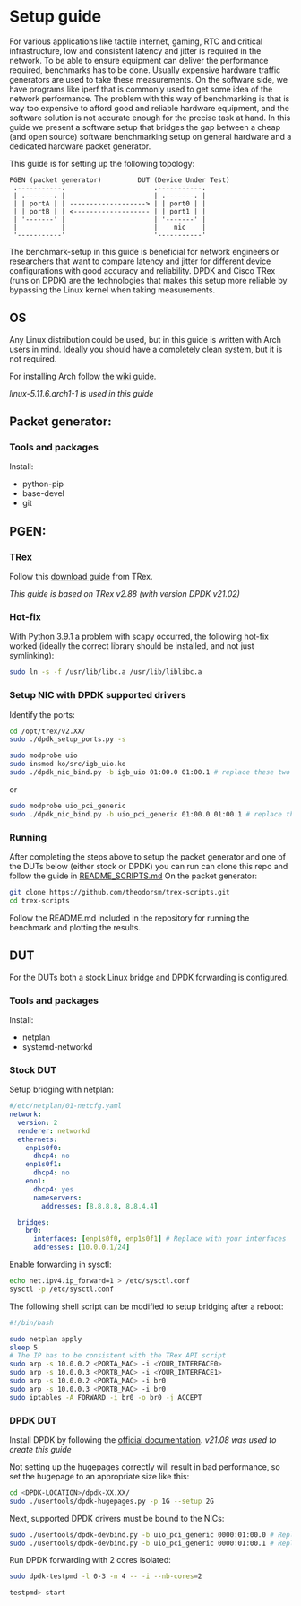 # Setup guide

For various applications like tactile internet, gaming, RTC and critical infrastructure, low and consistent latency and jitter is required in the network. To be able to ensure equipment can deliver the performance required, benchmarks has to be done. Usually expensive hardware traffic generators are used to take these measurements. On the software side, we have programs like iperf that is commonly used to get some idea of the network performance. The problem with this way of benchmarking is that is way too expensive to afford good and reliable hardware equipment, and the software solution is not accurate enough for the precise task at hand. In this guide we present a software setup that bridges the gap between a cheap (and open source) software benchmarking setup on general hardware and a dedicated hardware packet generator.

This guide is for setting up the following topology:
```
PGEN (packet generator)         DUT (Device Under Test)
 .-----------.                      .-----------.
 | .-------. |                      | .-------. |
 | | portA | | -------------------> | | port0 | |
 | | portB | | <------------------- | | port1 | |
 | '-------' |                      | '-------' |
 |           |                      |    nic    |
 '-----------'                      '-----------'
```

The benchmark-setup in this guide is beneficial for network engineers or researchers that want to compare latency and jitter for different device configurations with good accuracy and reliability. DPDK and Cisco TRex (runs on DPDK) are the technologies that makes this setup more reliable by bypassing the Linux kernel when taking measurements.

## OS

Any Linux distribution could be used, but in this guide is written with Arch users in mind.
Ideally you should have a completely clean system, but it is not required.

For installing Arch follow the [wiki guide](https://wiki.archlinux.org/index.php/installation_guide).

*linux-5.11.6.arch1-1 is used in this guide*

## Packet generator:

### Tools and packages

Install:

- python-pip
- base-devel
- git

## PGEN:

### TRex

Follow this [download guide](https://trex-tgn.cisco.com/trex/doc/trex_manual.html#_obtaining_the_trex_package) from TRex.

*This guide is based on TRex v2.88 (with version DPDK v21.02)*

### Hot-fix

With Python 3.9.1 a problem with scapy occurred, the following hot-fix worked (ideally the correct library should be installed, and not just symlinking):

```bash
sudo ln -s -f /usr/lib/libc.a /usr/lib/liblibc.a
```

### Setup NIC with DPDK supported drivers

Identify the ports:

```bash
cd /opt/trex/v2.XX/
sudo ./dpdk_setup_ports.py -s

```

```bash
sudo modprobe uio
sudo insmod ko/src/igb_uio.ko
sudo ./dpdk_nic_bind.py -b igb_uio 01:00.0 01:00.1 # replace these two port-IDs to yours
```

or

```bash
sudo modprobe uio_pci_generic
sudo ./dpdk_nic_bind.py -b uio_pci_generic 01:00.0 01:00.1 # replace these two port-IDs to yours
```

### Running

After completing the steps above to setup the packet generator and one of the DUTs below (either stock or DPDK) you can run can clone this repo and follow the guide in [README_SCRIPTS.md](https://github.com/theodorsm/trex-scripts/blob/main/README_SCRIPTS.md)
On the packet generator:

```bash
git clone https://github.com/theodorsm/trex-scripts.git
cd trex-scripts
```

Follow the README.md included in the repository for running the benchmark and plotting the results.

## DUT

For the DUTs both a stock Linux bridge and DPDK forwarding is configured.

### Tools and packages

Install:

- netplan
- systemd-networkd

### Stock DUT

Setup bridging with netplan:

```yaml
#/etc/netplan/01-netcfg.yaml
network:
  version: 2
  renderer: networkd
  ethernets:
    enp1s0f0:
      dhcp4: no
    enp1s0f1:
      dhcp4: no
    eno1:
      dhcp4: yes
      nameservers:
        addresses: [8.8.8.8, 8.8.4.4]

  bridges:
    br0:
      interfaces: [enp1s0f0, enp1s0f1] # Replace with your interfaces
      addresses: [10.0.0.1/24]
```


Enable forwarding in sysctl:

```bash
echo net.ipv4.ip_forward=1 > /etc/sysctl.conf
sysctl -p /etc/sysctl.conf
```

The following shell script can be modified to setup bridging after a reboot:

```bash
#!/bin/bash

sudo netplan apply
sleep 5
# The IP has to be consistent with the TRex API script
sudo arp -s 10.0.0.2 <PORTA_MAC> -i <YOUR_INTERFACE0>
sudo arp -s 10.0.0.3 <PORTB_MAC> -i <YOUR_INTERFACE1>
sudo arp -s 10.0.0.2 <PORTA_MAC> -i br0
sudo arp -s 10.0.0.3 <PORTB_MAC> -i br0
sudo iptables -A FORWARD -i br0 -o br0 -j ACCEPT
```

### DPDK DUT

Install DPDK by following the [official documentation](https://doc.dpdk.org/guides/linux_gsg/sys_reqs.html).
*v21.08 was used to create this guide*

Not setting up the hugepages correctly will result in bad performance, so set the hugepage to an appropriate size like this:

```bash
cd <DPDK-LOCATION>/dpdk-XX.XX/
sudo ./usertools/dpdk-hugepages.py -p 1G --setup 2G
```

Next, supported DPDK drivers must be bound to the NICs:
```bash
sudo ./usertools/dpdk-devbind.py -b uio_pci_generic 0000:01:00.0 # Replace with your ID
sudo ./usertools/dpdk-devbind.py -b uio_pci_generic 0000:01:00.1 # Replace with your ID
```

Run DPDK forwarding with 2 cores isolated:
```bash
sudo dpdk-testpmd -l 0-3 -n 4 -- -i --nb-cores=2

testpmd> start
```
